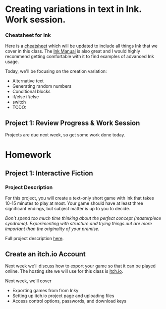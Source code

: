 # Creating variations in text in Ink. Work session.

### Cheatsheet for Ink
Here is a [cheatsheet](./assets/documents/ink-basics-cheatsheet.md) which will be updated to include all things Ink that we cover in this class. The [Ink Manual](https://github.com/inkle/ink/blob/master/Documentation/WritingWithInk.md) is also great and I would highly recommend getting comfortable with it to find examples of advanced Ink usage.

Today, we'll be focusing on the creation variation:
- Alternative text
- Generating random numbers
- Conditional blocks
- if/else if/else
- switch
- TODO:

## Project 1: Review Progress & Work Session
Projects are due next week, so get some work done today.


# Homework

## Project 1: Interactive Fiction

### Project Description
For this project, you will create a text-only short game with Ink that takes 10-15 minutes to play at most. Your game should have at least three significant endings, but subject matter is up to you to decide. 

_Don’t spend too much time thinking about the perfect concept (masterpiece syndrome). Experimenting with structure and trying things out are more important than the originality of your premise._

Full project description [here](text-game-outline.md).

## Create an itch.io Account
Next week we'll discuss how to export your game so that it can be played online. The hosting site we will use for this class is [itch.io](https://itch.io/).

Next week, we'll cover
- Exporting games from from Inky
- Setting up itch.io project page and uploading files
- Access control options, passwords, and download keys
